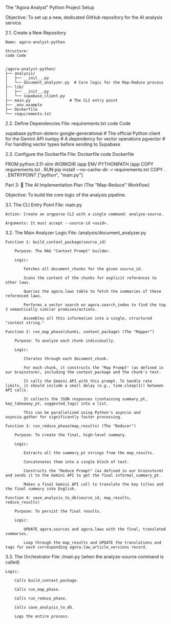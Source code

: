 The "Agora Analyst" Python Project Setup

Objective: To set up a new, dedicated GitHub repository for the AI analysis service.

2.1. Create a New Repository

    Name: agora-analyst-python

    Structure:
    code Code

        
    /agora-analyst-python/
    ├── analysis/
    │   ├── __init__.py
    │   └── document_analyzer.py  # Core logic for the Map-Reduce process
    ├── lib/
    │   ├── __init__.py
    │   └── supabase_client.py
    ├── main.py                 # The CLI entry point
    ├── .env.example
    ├── Dockerfile
    └── requirements.txt

      

2.2. Define Dependencies
File: requirements.txt
code Code

    
supabase
python-dotenv
google-generativeai  # The official Python client for the Gemini API
numpy               # A dependency for vector operations
pgvector            # For handling vector types before sending to Supabase

  

2.3. Configure the Dockerfile
File: Dockerfile
code Dockerfile

    
FROM python:3.11-slim
WORKDIR /app
ENV PYTHONPATH /app
COPY requirements.txt .
RUN pip install --no-cache-dir -r requirements.txt
COPY . .
ENTRYPOINT ["python", "main.py"]

  

Part 3: 🧠 The AI Implementation Plan (The "Map-Reduce" Workflow)

Objective: To build the core logic of the analysis pipeline.

3.1. The CLI Entry Point
File: main.py

    Action: Create an argparse CLI with a single command: analyze-source.

    Arguments: It must accept --source-id <uuid>.

3.2. The Main Analyzer Logic
File: /analysis/document_analyzer.py

    Function 1: build_context_package(source_id)

        Purpose: The RAG "Context Prompt" builder.

        Logic:

            Fetches all document_chunks for the given source_id.

            Scans the content of the chunks for explicit references to other laws.

            Queries the agora.laws table to fetch the summaries of these referenced laws.

            Performs a vector search on agora.search_index to find the top 3 semantically similar promises/actions.

            Assembles all this information into a single, structured "context string."

    Function 2: run_map_phase(chunks, context_package) (The "Mapper")

        Purpose: To analyze each chunk individually.

        Logic:

            Iterates through each document_chunk.

            For each chunk, it constructs the "Map Prompt" (as defined in our brainstorm), including the context_package and the chunk's text.

            It calls the Gemini API with this prompt. To handle rate limits, it should include a small delay (e.g., time.sleep(1)) between API calls.

            It collects the JSON responses (containing summary_pt, key_takeaway_pt, suggested_tags) into a list.

            This can be parallelized using Python's asyncio and asyncio.gather for significantly faster processing.

    Function 3: run_reduce_phase(map_results) (The "Reducer")

        Purpose: To create the final, high-level summary.

        Logic:

            Extracts all the summary_pt strings from the map_results.

            Concatenates them into a single block of text.

            Constructs the "Reduce Prompt" (as defined in our brainstorm) and sends it to the Gemini API to get the final informal_summary_pt.

            Makes a final Gemini API call to translate the key titles and the final summary into English.

    Function 4: save_analysis_to_db(source_id, map_results, reduce_results)

        Purpose: To persist the final results.

        Logic:

            UPDATE agora.sources and agora.laws with the final, translated summaries.

            Loop through the map_results and UPDATE the translations and tags for each corresponding agora.law_article_versions record.

3.3. The Orchestrator
File: /main.py (when the analyze-source command is called)

    Logic:

        Calls build_context_package.

        Calls run_map_phase.

        Calls run_reduce_phase.

        Calls save_analysis_to_db.

        Logs the entire process.